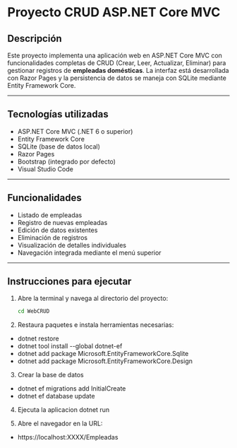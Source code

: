 # Proyecto CRUD ASP.NET Core MVC

## Descripción

Este proyecto implementa una aplicación web en ASP.NET Core MVC con funcionalidades completas de CRUD (Crear, Leer, Actualizar, Eliminar) para gestionar registros de **empleadas domésticas**. La interfaz está desarrollada con Razor Pages y la persistencia de datos se maneja con SQLite mediante Entity Framework Core.

---

## Tecnologías utilizadas

- ASP.NET Core MVC (.NET 6 o superior)
- Entity Framework Core
- SQLite (base de datos local)
- Razor Pages
- Bootstrap (integrado por defecto)
- Visual Studio Code

---

## Funcionalidades

- Listado de empleadas
- Registro de nuevas empleadas
- Edición de datos existentes
- Eliminación de registros
- Visualización de detalles individuales
- Navegación integrada mediante el menú superior

---

## Instrucciones para ejecutar

1. Abre la terminal y navega al directorio del proyecto:
   ```bash
   cd WebCRUD
2. Restaura paquetes e instala herramientas necesarias:
- dotnet restore
- dotnet tool install --global dotnet-ef
- dotnet add package Microsoft.EntityFrameworkCore.Sqlite
- dotnet add package Microsoft.EntityFrameworkCore.Design

3. Crear la base de datos
- dotnet ef migrations add InitialCreate
- dotnet ef database update

4. Ejecuta la aplicacion 
dotnet run

5. Abre el navegador en la URL:
- https://localhost:XXXX/Empleadas
